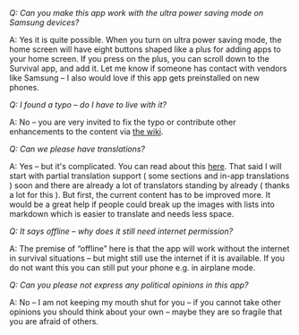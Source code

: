 *Q: Can you make this app work with the ultra power saving mode on Samsung devices?*

A: Yes it is quite possible. When you turn on ultra power saving mode, the home screen will have eight buttons shaped like a plus for adding apps to your home screen. If you press on the plus, you can scroll down to the Survival app, and add it. Let me know if someone has contact with vendors like Samsung – I also would love if this app gets preinstalled on new phones.

*Q: I found a typo – do I have to live with it?*

A: No – you are very invited to fix the typo or contribute other enhancements to the content via [the wiki](https://github.com/ligi/SurvivalManual/wiki).

*Q: Can we please have translations?*

A: Yes – but it's complicated. You can read about this [here](TranslatorNotes). That said I will start with partial translation support ( some sections and in-app translations ) soon and there are already a lot of translators standing by already ( thanks a lot for this ). But first, the current content has to be improved more. It would be a great help if people could break up the images with lists into markdown which is easier to translate and needs less space.

*Q: It says offline – why does it still need internet permission?*

A: The premise of “offline” here is that the app will work without the internet in survival situations – but might still use the internet if it is available. If you do not want this you can still put your phone e.g. in airplane mode.

*Q: Can you please not express any political opinions in this app?*

A: No – I am not keeping my mouth shut for you – if you cannot take other opinions you should think about your own – maybe they are so fragile that you are afraid of others.

